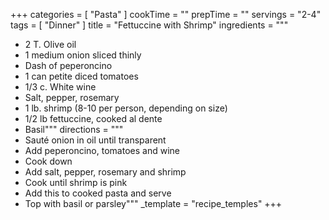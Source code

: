 +++
categories = [ "Pasta" ]
cookTime = ""
prepTime = ""
servings = "2-4"
tags = [ "Dinner" ]
title = "Fettuccine with Shrimp"
ingredients = """
* 2 T. Olive oil
* 1 medium onion sliced thinly
* Dash of peperoncino
* 1 can petite diced tomatoes
* 1/3 c. White wine
* Salt, pepper, rosemary
* 1 lb. shrimp (8-10 per person, depending on size)
* 1/2 lb fettuccine, cooked al dente
* Basil"""
directions = """
* Sauté onion in oil until transparent
* Add peperoncino, tomatoes and wine
* Cook down
* Add salt, pepper, rosemary and shrimp
* Cook until shrimp is pink
* Add this to cooked pasta and serve
* Top with basil or parsley"""
_template = "recipe_temples"
+++

